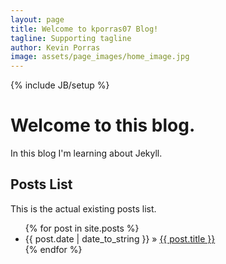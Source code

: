 ```yaml
---
layout: page
title: Welcome to kporras07 Blog!
tagline: Supporting tagline
author: Kevin Porras
image: assets/page_images/home_image.jpg
---
```

{% include JB/setup %}

# Welcome to this blog.
In this blog I'm learning about Jekyll.

## Posts List

This is the actual existing posts list.


<ul class="posts">
  {% for post in site.posts %}
    <li><span>{{ post.date | date_to_string }}</span> &raquo; <a href="{{ BASE_PATH }}{{ post.url }}">{{ post.title }}</a></li>
  {% endfor %}
</ul>
